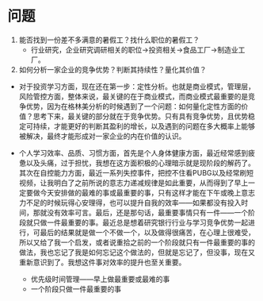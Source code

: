 # 问题

1. 能否找到一份差不多满意的暑假工？找什么职位的暑假工？
	- 行业研究，企业研究调研相关的职位->投资相关->食品工厂->制造业工厂。
2. 如何分析一家企业的竞争优势？判断其持续性？量化其价值？

- 对于投资学习方面，现在还在第一步：定性分析。也就是商业模式，管理层，风险管控方面，整体来说，最关键的在于商业模式，而商业模式最重要的是竞争优势，因为在格林美分析的时候遇到了一个问题：如何量化定性方面的价值？思考下来，最关键的部分就在于竞争优势。只有具有竞争优势，且优势稳定可持续，才能更好的判断其盈利的增长，以及遇到的问题在多大概率上能够被解决，最终才能形成对一家企业的内在价值的认识。

- 个人学习效率、品质、习惯方面，首先是个人身体健康方面，最近经常感到疲惫以及头痛，过于担忧，我想在这方面积极的心理暗示就是现阶段的解药了。其次在自控能力方面，最近一系列失控事件，把控不住看PUBG以及经常刷短视频，让我明白了之前所说的意志力递减规律是如此重要，从而得到了早上一定要做今天安排做的最难的事或最重要的事，只有这样才能在下午或晚上意志力不足的时候玩得心安理得，也可以提升自我的效率——如果都没有投入时间，那就没有效率可言。最后，还是那句话，最重要事情只有一件——一个阶段就只做一件最重要的事。最近总是想着研究银行行业与学习竞争优势一起进行，可最后的结果就是做一个不做一个，以及做得很痛苦，在心理上很难受，所以又给了我一个启发，或者说重拾之前的一个阶段就只有一件最重要的事的做法，我也忘记了我是如何忘记这个做法的，但就是忘记了，但没事，现在又重新意识到了。我想这件事对效率的提升也至关重要。
	- 优先级时间管理——早上做最重要或最难的事
	- 一个阶段只做一件最重要的事






























